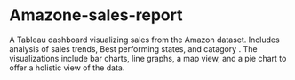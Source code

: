 # Amazone-sales-report
A Tableau dashboard visualizing sales from the Amazon dataset. Includes analysis of sales trends, Best performing states, and catagory . The visualizations include bar charts, line graphs, a map view, and a pie chart to offer a holistic view of the data.
